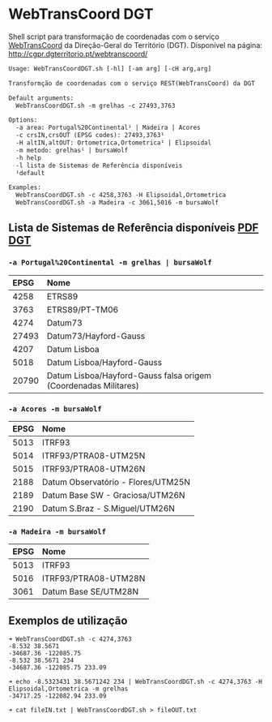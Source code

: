 # WebTransCoord DGT

Shell script para transformação de coordenadas com o serviço [WebTransCoord](https://www.dgterritorio.gov.pt/geodesia/transformacao-coordenadas/Web-TransCoord) da Direção-Geral do Território (DGT). Disponível na página: <http://cgpr.dgterritorio.pt/webtranscoord/>

```txt
Usage: WebTransCoordDGT.sh [-hl] [-am arg] [-cH arg,arg]

Transformção de coordenadas com o serviço REST(WebTransCoord) da DGT

Default arguments:
  WebTransCoordDGT.sh -m grelhas -c 27493,3763

Options:
  -a area: Portugal%20Continental¹ | Madeira | Acores
  -c crsIN,crsOUT (EPSG codes): 27493,3763¹
  -H altIN,altOUT: Ortometrica,Ortometrica¹ | Elipsoidal
  -m metodo: grelhas¹ | bursaWolf
  -h help
  -l lista de Sistemas de Referência disponíveis
  ¹default

Examples:
  WebTransCoordDGT.sh -c 4258,3763 -H Elipsoidal,Ortometrica
  WebTransCoordDGT.sh -a Madeira -c 3061,5016 -m bursaWolf
```

## Lista de Sistemas de Referência disponíveis [PDF DGT](https://www.dgterritorio.gov.pt/sites/default/files/ficheiros-geodesia/CodigosWebTransCoord.pdf)

### `-a Portugal%20Continental -m grelhas | bursaWolf`
|EPSG|Nome|
|:----|:-|
|4258 |ETRS89|
|3763 |ETRS89/PT-TM06|
|4274 |Datum73|
|27493|Datum73/Hayford-Gauss|
|4207 |Datum Lisboa|
|5018 |Datum Lisboa/Hayford-Gauss|
|20790|Datum Lisboa/Hayford-Gauss falsa origem (Coordenadas Militares)|

### `-a Acores -m bursaWolf`
|EPSG|Nome|
|:----|:-|
|5013 |ITRF93|
|5014 |ITRF93/PTRA08-UTM25N|
|5015 |ITRF93/PTRA08-UTM26N|
|2188 |Datum Observatório - Flores/UTM25N|
|2189 |Datum Base SW - Graciosa/UTM26N|
|2190 |Datum S.Braz - S.Miguel/UTM26N|

### `-a Madeira -m bursaWolf`
|EPSG|Nome|
|:----|:-|
|5013 |ITRF93|
|5016 |ITRF93/PTRA08-UTM28N|
|3061 |Datum Base SE/UTM28N|

## Exemplos de utilização
```shell
➜ WebTransCoordDGT.sh -c 4274,3763                        
-8.532 38.5671
-34687.36 -122085.75
-8.532 38.5671 234
-34687.36 -122085.75 233.09

➜ echo -8.5323431 38.5671242 234 | WebTransCoordDGT.sh -c 4274,3763 -H Elipsoidal,Ortometrica -m grelhas
-34717.25 -122082.94 233.09

➜ cat fileIN.txt | WebTransCoordDGT.sh > fileOUT.txt
```
